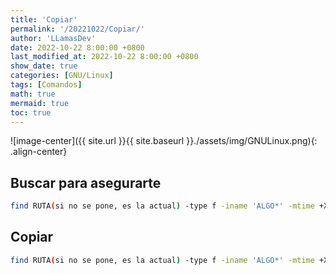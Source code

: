 ```yaml
---
title: 'Copiar'
permalink: '/20221022/Copiar/'
author: 'LLamasDev'
date: 2022-10-22 8:00:00 +0800
last_modified_at: 2022-10-22 8:00:00 +0800
show_date: true
categories: [GNU/Linux]
tags: [Comandos]
math: true
mermaid: true
toc: true
---
```


![image-center]({{ site.url }}{{ site.baseurl }}./assets/img/GNULinux.png){: .align-center}

## Buscar para asegurarte

```bash
find RUTA(si no se pone, es la actual) -type f -iname 'ALGO*' -mtime +X -exec ls -l {} \;
```

## Copiar

```bash
find RUTA(si no se pone, es la actual) -type f -iname 'ALGO*' -mtime +X -exec cp {} /tmp/CARPETA/ \;
```
